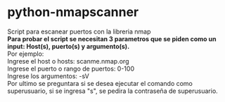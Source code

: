 # python-nmapscanner
Script para escanear puertos con la libreria nmap </br>
**Para probar el script se necesitan 3 parametros que se piden como un input: Host(s), puerto(s) y argumento(s).** </br>
Por ejemplo: </br>
Ingrese el host o hosts: scanme.nmap.org </br>
Ingrese el puerto o rango de puertos: 0-100 </br>
Ingrese los argumentos: -sV </br>
Por ultimo se preguntara si se desea ejecutar el comando como superusuario, si se ingresa "s", se pedira la contraseña de superusuario.
